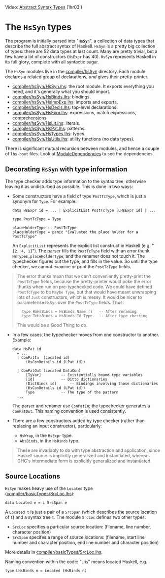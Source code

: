 



Video: [
Abstract Syntax Types](http://www.youtube.com/watch?v=lw7kbUvAmK4&list=PLBkRCigjPwyeCSD_DFxpd246YIF7_RDDI) (1hr03')


# The `HsSyn` types



The program is initially parsed into "**`HsSyn`**", a collection of data types that describe the full abstract syntax of Haskell.  `HsSyn` is a pretty big collection of types: there are 52 data types at last count.  Many are pretty trivial, but a few have a lot of constructors (`HsExpr` has 40).  `HsSyn` represents Haskell in its full glory, complete with all syntactic sugar.



The `HsSyn` modules live in the [compiler/hsSyn](/trac/ghc/browser/ghc/compiler/hsSyn) directory.  Each module declares a related group of declarations, *and* gives their pretty-printer.


- [compiler/hsSyn/HsSyn.lhs](/trac/ghc/browser/ghc/compiler/hsSyn/HsSyn.lhs): the root module.  It exports everything you need, and it's generally what you should import.
- [compiler/hsSyn/HsBinds.lhs](/trac/ghc/browser/ghc/compiler/hsSyn/HsBinds.lhs): bindings.
- [compiler/hsSyn/HsImpExp.lhs](/trac/ghc/browser/ghc/compiler/hsSyn/HsImpExp.lhs): imports and exports.
- [compiler/hsSyn/HsDecls.lhs](/trac/ghc/browser/ghc/compiler/hsSyn/HsDecls.lhs): top-level declarations.
- [compiler/hsSyn/HsExpr.lhs](/trac/ghc/browser/ghc/compiler/hsSyn/HsExpr.lhs): expressions, match expressions, comprehensions.
- [compiler/hsSyn/HsLit.lhs](/trac/ghc/browser/ghc/compiler/hsSyn/HsLit.lhs): literals.
- [compiler/hsSyn/HsPat.lhs](/trac/ghc/browser/ghc/compiler/hsSyn/HsPat.lhs): patterns.
- [compiler/hsSyn/HsTypes.lhs](/trac/ghc/browser/ghc/compiler/hsSyn/HsTypes.lhs): types.
- [compiler/hsSyn/HsUtils.lhs](/trac/ghc/browser/ghc/compiler/hsSyn/HsUtils.lhs): utility functions (no data types).


There is significant mutual recursion between modules, and hence a couple of `lhs-boot` files. Look at [ModuleDependencies](module-dependencies) to see the dependencies.


## Decorating `HsSyn` with type information



The type checker adds type information to the syntax tree, otherwise leaving it as undisturbed as possible.  This is done in two ways:


- Some constructors have a field of type `PostTcType`, which is just a synonym for `Type`. For example:

  ```wiki
  data HsExpr id = ... | ExplicitList PostTcType [LHsExpr id] | ...

  type PostTcType = Type

  placeHolderType :: PostTcType
  placeHolderType = panic "Evaluated the place holder for a PostTcType"
  ```

  An `ExplicitList` represents the explicit list construct in Haskell (e.g. "`[2, 4, 1]`"). The parser fills the `PostTcType` field with an error thunk `HsTypes.placeHolderType`; and the renamer does not touch it.  The typechecker figures out the type, and fills in the value.  So until the type checker, we cannot examine or print the `PostTcType` fields.

>
>
> The error thunks mean that we can't conveniently pretty-print the `PostTcType` fields, because the pretty-printer would poke the error thunks when run on pre-typchecked code.  We could have defined `PostTcType` to be `Maybe Type`, but that would have meant unwrapping lots of `Just` constructors, which is messy.  It would be nicer to parameterise `HsSyn` over the `PostTcType` fields.  Thus:
>
>
> ```wiki
>   type RnHsBinds = HsBinds Name ()   -- After renaming
>   type TcHsBinds = HsBinds Id Type   -- After type checking
> ```
>
>
> This would be a Good Thing to do.
>
>

- In a few cases, the typechecker moves from one constructor to another.  Example:

  ```wiki
  data HsPat id
    = ...
    | ConPatIn	(Located id)
  		(HsConDetails id (LPat id))

    | ConPatOut	(Located DataCon)
  		[TyVar]			-- Existentially bound type variables
  		[id]			-- Ditto dictionaries
  		(DictBinds id)		-- Bindings involving those dictionaries
  		(HsConDetails id (LPat id))
  		Type    		-- The type of the pattern
    ...
  ```

  The parser and renamer use `ConPatIn`; the typechecker generates a `ConPatOut`. This naming convention is used consistently.

- There are a few constructors added by type checker (rather than replacing an input constructor), particularly:

  - `HsWrap`, in the `HsExpr` type.
  - `AbsBinds`, in the `HsBinds` type.

>
>
> These are invariably to do with type abstraction and application, since Haskell source is implicitly generalized and instantiated, whereas GHC's intermediate form is explicitly generalized and instantiated.
>
>

## Source Locations



`HsSyn` makes heavy use of the `Located` type ([compiler/basicTypes/SrcLoc.lhs](/trac/ghc/browser/ghc/compiler/basicTypes/SrcLoc.lhs)):


```wiki
data Located e = L SrcSpan e
```


A `Located t` is just a pair of a `SrcSpan` (which describes the source location of `t`) and a syntax tree `t`.  The module `SrcLoc` defines two other types:


- `SrcLoc` specifies a particular source location: (filename, line number, character position)
- `SrcSpan` specifes a range of source locations: (filename, start line number and character position, end line number and character position)


More details in [compiler/basicTypes/SrcLoc.lhs](/trac/ghc/browser/ghc/compiler/basicTypes/SrcLoc.lhs).



Naming convention within the code: "`LHs`" means located Haskell, e.g.


```wiki
type LHsBinds n = Located (HsBinds n)
```